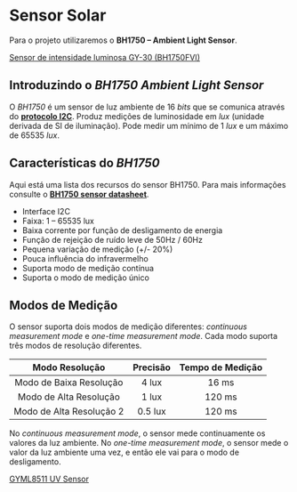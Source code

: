 # Sensor Solar

Para o projeto utilizaremos o **BH1750 – Ambient Light Sensor**.

[Sensor de intensidade luminosa GY-30 (BH1750FVI)](https://randomnerdtutorials.com/esp32-bh1750-ambient-light-sensor/)

## Introduzindo o *BH1750 Ambient Light Sensor*

O *BH1750* é um sensor de luz ambiente de 16 *bits* que se comunica através do [**protocolo I2C**](https://github.com/FNakano/CFA/tree/master/projetos/I2C). Produz medições de luminosidade em *lux* (unidade derivada de SI de iluminação). Pode medir um mínimo de 1 *lux* e um máximo de 65535 *lux*.

## Características do *BH1750*

Aqui está uma lista dos recursos do sensor BH1750. Para mais informações consulte o [**BH1750 sensor datasheet**](https://datasheet.octopart.com/BH1750FVI-TR-Rohm-datasheet-25365051.pdf).
- Interface I2C 
- Faixa: 1 – 65535 lux 
- Baixa corrente por função de desligamento de energia 
- Função de rejeição de ruído leve de 50Hz / 60Hz 
- Pequena variação de medição (+/- 20%) 
- Pouca influência do infravermelho 
- Suporta modo de medição contínua 
- Suporta o modo de medição único

## Modos de Medição

O sensor suporta dois modos de medição diferentes: *continuous measurement mode* e *one-time measurement mode*. Cada modo suporta três modos de resolução diferentes.

| Modo Resolução | Precisão | Tempo de Medição |
| :---: | :---: | :---: |
| Modo de Baixa Resolução | 4 lux | 16 ms |
| Modo de Alta Resolução | 1 lux | 120 ms |
| Modo de Alta Resolução 2 | 0.5 lux | 120 ms |

No *continuous measurement mode*, o sensor mede continuamente os valores da luz ambiente. No *one-time measurement mode*, o sensor mede o valor da luz ambiente uma vez, e então ele vai para o modo de desligamento.

[GYML8511 UV Sensor](http://wiki.sunfounder.cc/index.php?title=GYML8511_UV_Sensor)

